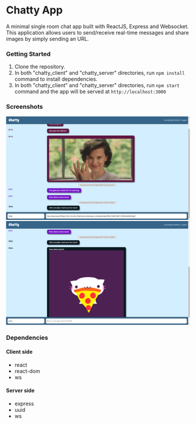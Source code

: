 Chatty App
=====================

A minimal single room chat app built with ReactJS, Express and Websocket. This application allows users to send/receive real-time messages and share images by simply sending an URL.

### Getting Started

1. Clone the repository.
2. In both "chatty_client" and "chatty_server" directories, run `npm install` command to install dependencies.
3. In both "chatty_client" and "chatty_server" directories, run `npm start` command and the app will be served at `http://localhost:3000`


### Screenshots

!["Chat and share gifs with friends"](https://github.com/jerry1646/chatty_app/blob/master/docs/chatty-message.png)
!["Messages are shared real-time in the chat room"](https://github.com/jerry1646/chatty_app/blob/master/docs/chatty-image-message.png)

### Dependencies

#### Client side

* react
* react-dom
* ws

#### Server side

* express
* uuid
* ws